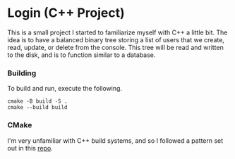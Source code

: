 # Login (C++ Project)

This is a small project I started to familiarize myself with C++ a little bit. The idea is to have a balanced binary tree storing a list of users that we create, read, update, or delete from the console. This tree will be read and written to the disk, and is to function similar to a database.

### Building

To build and run, execute the following.

```
cmake -B build -S .
cmake --build build
```

### CMake

I'm very unfamiliar with C++ build systems, and so I followed a pattern set out in this [repo](https://github.com/gokhanettin/cmake-example).
